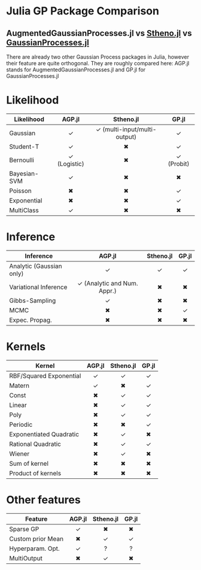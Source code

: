 # Julia GP Package Comparison

## AugmentedGaussianProcesses.jl vs [Stheno.jl](https://github.com/willtebbutt/Stheno.jl) vs [GaussianProcesses.jl](https://github.com/STOR-i/GaussianProcesses.jl)

There are already two other Gaussian Process packages in Julia, however their feature are quite orthogonal. They are roughly compared here:
AGP.jl stands for AugmentedGaussianProcesses.jl and GP.jl for GaussianProcesses.jl

# Likelihood

| Likelihood | AGP.jl | Stheno.jl | GP.jl |
| --- | :-: | :-: | :-: |
| Gaussian | ✓ | ✓ (multi-input/multi-output) | ✓ |
| Student-T | ✓ | ✖ | ✓ |
| Bernoulli | ✓ (Logistic) | ✖ | ✓ (Probit) |
| Bayesian-SVM  | ✓ | ✖ |  ✖ |
| Poisson  | ✖ | ✖ | ✓ |
| Exponential | ✖ | ✖ | ✓ |
| MultiClass | ✓ | ✖ | ✖ |

# Inference

| Inference | AGP.jl | Stheno.jl | GP.jl |
| --- | :-: | :-: | :-: |
| Analytic (Gaussian only) | ✓ | ✓ | ✓ |
| Variational Inference | ✓ (Analytic and Num. Appr.)  | ✖ | ✖ |
| Gibbs-Sampling | ✓  |   ✖  |   ✖  |
| MCMC |  ✖ | ✖  | ✓ |
| Expec. Propag.  |  ✖ | ✖  | ✖  |

# Kernels

| Kernel| AGP.jl | Stheno.jl | GP.jl |
| --- | :-: | :-: | :-: |
| RBF/Squared Exponential | ✓ | ✓ | ✓ |
| Matern  | ✓ | ✖ | ✓ |
| Const | ✖ | ✓ | ✓ |
| Linear | ✖ | ✓ | ✓  |
| Poly  | ✖ | ✓ | ✓ |
| Periodic  | ✖ | ✖ | ✓ |
| Exponentiated Quadratic  | ✖ | ✓ | ✖ |
| Rational Quadratic | ✖ | ✓ | ✓ |
| Wiener | ✖ | ✓ | ✖ |
| Sum of kernel | ✖ | ✖ | ✖ |
| Product of kernels | ✖ | ✖ | ✖ |

# Other features

| Feature | AGP.jl | Stheno.jl | GP.jl |
| --- | :-: | :-: | :-: |
| Sparse GP | ✓ | ✖ | ✖ |
| Custom prior Mean | ✖ | ✓ | ✓ |
| Hyperparam. Opt. | ✓ | ? | ? |
| MultiOutput | ✖ | ✓ | ✖ |
